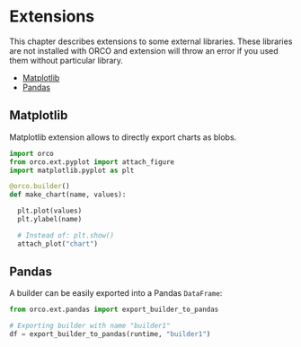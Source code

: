 # Extensions

This chapter describes extensions to some external libraries.
These libraries are not installed with ORCO and extension
will throw an error if you used them without particular library.

  - [Matplotlib](#matplotlib)
  - [Pandas](#pandas)


## Matplotlib

Matplotlib extension allows to directly export charts as blobs.

```python
import orco
from orco.ext.pyplot import attach_figure
import matplotlib.pyplot as plt

@orco.builder()
def make_chart(name, values):

  plt.plot(values)
  plt.ylabel(name)

  # Instead of: plt.show()
  attach_plot("chart")
```

## Pandas

A builder can be easily exported into a Pandas `DataFrame`:

```python
from orco.ext.pandas import export_builder_to_pandas

# Exporting builder with name "builder1"
df = export_builder_to_pandas(runtime, "builder1")
```
